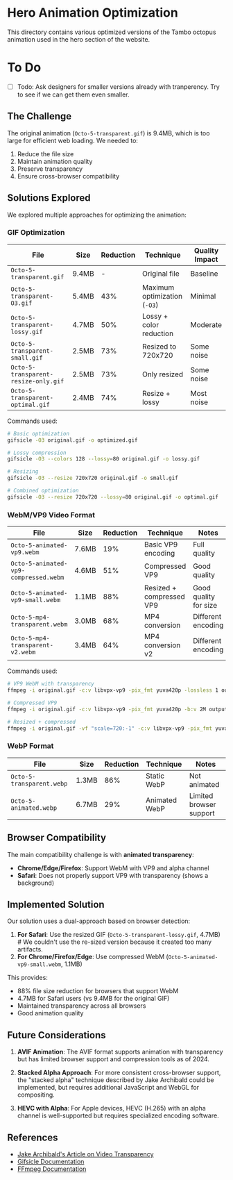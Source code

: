 # Hero Animation Optimization

This directory contains various optimized versions of the Tambo octopus animation used in the hero section of the website.

# To Do

- [ ] Todo: Ask designers for smaller versions already with tranperency. Try to see if we can get them even smaller.

## The Challenge

The original animation (`Octo-5-transparent.gif`) is 9.4MB, which is too large for efficient web loading. We needed to:

1. Reduce the file size
2. Maintain animation quality
3. Preserve transparency
4. Ensure cross-browser compatibility

## Solutions Explored

We explored multiple approaches for optimizing the animation:

### GIF Optimization

| File                                 | Size  | Reduction | Technique                    | Quality Impact |
| ------------------------------------ | ----- | --------- | ---------------------------- | -------------- |
| `Octo-5-transparent.gif`             | 9.4MB | -         | Original file                | Baseline       |
| `Octo-5-transparent-O3.gif`          | 5.4MB | 43%       | Maximum optimization (`-O3`) | Minimal        |
| `Octo-5-transparent-lossy.gif`       | 4.7MB | 50%       | Lossy + color reduction      | Moderate       |
| `Octo-5-transparent-small.gif`       | 2.5MB | 73%       | Resized to 720x720           | Some noise     |
| `Octo-5-transparent-resize-only.gif` | 2.5MB | 73%       | Only resized                 | Some noise     |
| `Octo-5-transparent-optimal.gif`     | 2.4MB | 74%       | Resize + lossy               | Most noise     |

Commands used:

```bash
# Basic optimization
gifsicle -O3 original.gif -o optimized.gif

# Lossy compression
gifsicle -O3 --colors 128 --lossy=80 original.gif -o lossy.gif

# Resizing
gifsicle -O3 --resize 720x720 original.gif -o small.gif

# Combined optimization
gifsicle -O3 --resize 720x720 --lossy=80 original.gif -o optimal.gif
```

### WebM/VP9 Video Format

| File                                  | Size  | Reduction | Technique                | Notes                 |
| ------------------------------------- | ----- | --------- | ------------------------ | --------------------- |
| `Octo-5-animated-vp9.webm`            | 7.6MB | 19%       | Basic VP9 encoding       | Full quality          |
| `Octo-5-animated-vp9-compressed.webm` | 4.6MB | 51%       | Compressed VP9           | Good quality          |
| `Octo-5-animated-vp9-small.webm`      | 1.1MB | 88%       | Resized + compressed VP9 | Good quality for size |
| `Octo-5-mp4-transparent.webm`         | 3.0MB | 68%       | MP4 conversion           | Different encoding    |
| `Octo-5-mp4-transparent-v2.webm`      | 3.4MB | 64%       | MP4 conversion v2        | Different encoding    |

Commands used:

```bash
# VP9 WebM with transparency
ffmpeg -i original.gif -c:v libvpx-vp9 -pix_fmt yuva420p -lossless 1 output.webm

# Compressed VP9
ffmpeg -i original.gif -c:v libvpx-vp9 -pix_fmt yuva420p -b:v 2M output.webm

# Resized + compressed
ffmpeg -i original.gif -vf "scale=720:-1" -c:v libvpx-vp9 -pix_fmt yuva420p -b:v 1M output.webm
```

### WebP Format

| File                      | Size  | Reduction | Technique     | Notes                   |
| ------------------------- | ----- | --------- | ------------- | ----------------------- |
| `Octo-5-transparent.webp` | 1.3MB | 86%       | Static WebP   | Not animated            |
| `Octo-5-animated.webp`    | 6.7MB | 29%       | Animated WebP | Limited browser support |

## Browser Compatibility

The main compatibility challenge is with **animated transparency**:

- **Chrome/Edge/Firefox**: Support WebM with VP9 and alpha channel
- **Safari**: Does not properly support VP9 with transparency (shows a background)

## Implemented Solution

Our solution uses a dual-approach based on browser detection:

1. **For Safari**: Use the resized GIF (`Octo-5-transparent-lossy.gif`, 4.7MB) # We couldn't use the re-sized version because it created too many artifacts.
2. **For Chrome/Firefox/Edge**: Use compressed WebM (`Octo-5-animated-vp9-small.webm`, 1.1MB)

This provides:

- 88% file size reduction for browsers that support WebM
- 4.7MB for Safari users (vs 9.4MB for the original GIF)
- Maintained transparency across all browsers
- Good animation quality

## Future Considerations

1. **AVIF Animation**: The AVIF format supports animation with transparency but has limited browser support and compression tools as of 2024.

2. **Stacked Alpha Approach**: For more consistent cross-browser support, the "stacked alpha" technique described by Jake Archibald could be implemented, but requires additional JavaScript and WebGL for compositing.

3. **HEVC with Alpha**: For Apple devices, HEVC (H.265) with an alpha channel is well-supported but requires specialized encoding software.

## References

- [Jake Archibald's Article on Video Transparency](https://jakearchibald.com/2021/encoding-video-for-the-web/)
- [Gifsicle Documentation](https://www.lcdf.org/gifsicle/)
- [FFmpeg Documentation](https://ffmpeg.org/documentation.html)

